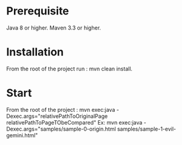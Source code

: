 # Prerequisite
Java 8 or higher.
Maven 3.3 or higher.
# Installation
From the root of the project run :
mvn clean install.
# Start
From the root of the project :
mvn exec:java -Dexec.args="relativePathToOriginalPage relativePathToPageTObeCompared"
Ex: mvn exec:java -Dexec.args="samples/sample-0-origin.html samples/sample-1-evil-gemini.html"



